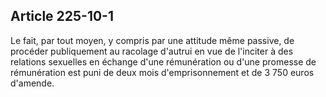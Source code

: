 Article 225-10-1
----
Le fait, par tout moyen, y compris par une attitude même passive, de procéder
publiquement au racolage d'autrui en vue de l'inciter à des relations sexuelles
en échange d'une rémunération ou d'une promesse de rémunération est puni de deux
mois d'emprisonnement et de 3 750 euros d'amende.
